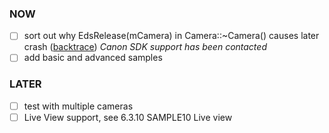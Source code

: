 ### NOW
- [ ] sort out why EdsRelease(mCamera) in Camera::~Camera() causes later crash ([backtrace](https://gist.github.com/pizthewiz/22820a2b19faadd867c3)) *Canon SDK support has been contacted*
- [ ] add basic and advanced samples

### LATER
- [ ] test with multiple cameras
- [ ] Live View support, see 6.3.10 SAMPLE10 Live view
